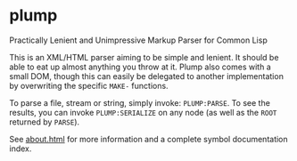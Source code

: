 plump
=====

Practically Lenient and Unimpressive Markup Parser for Common Lisp

This is an XML/HTML parser aiming to be simple and lenient. It should be able to eat up almost anything you throw at it. Plump also comes with a small DOM, though this can easily be delegated to another implementation by overwriting the specific ```MAKE-``` functions.

To parse a file, stream or string, simply invoke: ```PLUMP:PARSE```.
To see the results, you can invoke ```PLUMP:SERIALIZE``` on any node (as well as the ```ROOT``` returned by ```PARSE```).

See [about.html](http://shinmera.github.io/plump/) for more information and a complete symbol documentation index.
